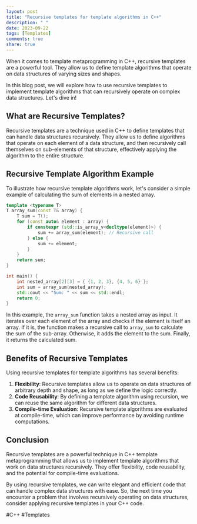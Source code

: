 ```yaml
---
layout: post
title: "Recursive templates for template algorithms in C++"
description: " "
date: 2023-09-22
tags: [Templates]
comments: true
share: true
---
```


When it comes to template metaprogramming in C++, recursive templates are a powerful tool. They allow us to define template algorithms that operate on data structures of varying sizes and shapes.

In this blog post, we will explore how to use recursive templates to implement template algorithms that can recursively operate on complex data structures. Let's dive in!

## What are Recursive Templates? ##
Recursive templates are a technique used in C++ to define templates that can handle data structures recursively. They allow us to define algorithms that operate on each element of a data structure, and then recursively call themselves on sub-elements of that structure, effectively applying the algorithm to the entire structure.

## Recursive Template Algorithm Example ##
To illustrate how recursive template algorithms work, let's consider a simple example of calculating the sum of elements in a nested array.

```cpp
template <typename T>
T array_sum(const T& array) {
    T sum = T();
    for (const auto& element : array) {
        if constexpr (std::is_array_v<decltype(element)>) {
            sum += array_sum(element); // Recursive call
        } else {
            sum += element;
        }
    }
    return sum;
}

int main() {
    int nested_array[2][3] = { {1, 2, 3}, {4, 5, 6} };
    int sum = array_sum(nested_array);
    std::cout << "Sum: " << sum << std::endl;
    return 0;
}
```

In this example, the `array_sum` function takes a nested array as input. It iterates over each element of the array and checks if the element is itself an array. If it is, the function makes a recursive call to `array_sum` to calculate the sum of the sub-array. Otherwise, it adds the element to the sum. Finally, it returns the calculated sum.

## Benefits of Recursive Templates ##
Using recursive templates for template algorithms has several benefits:

1. **Flexibility**: Recursive templates allow us to operate on data structures of arbitrary depth and shape, as long as we define the logic correctly.
2. **Code Reusability**: By defining a template algorithm using recursion, we can reuse the same algorithm for different data structures.
3. **Compile-time Evaluation**: Recursive template algorithms are evaluated at compile-time, which can improve performance by avoiding runtime computations.

## Conclusion ##
Recursive templates are a powerful technique in C++ template metaprogramming that allows us to implement template algorithms that work on data structures recursively. They offer flexibility, code reusability, and the potential for compile-time evaluations.

By using recursive templates, we can write elegant and efficient code that can handle complex data structures with ease. So, the next time you encounter a problem that involves recursively operating on data structures, consider applying recursive templates in your C++ code.

#C++ #Templates